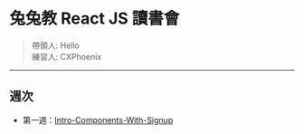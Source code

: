 # 兔兔教 React JS 讀書會

> 帶領人: Hello\
> 練習人: CXPhoenix

----

## 週次

- 第一週：[Intro-Components-With-Signup](./react-intro-component-with-signup/)